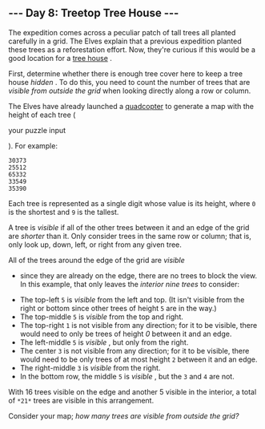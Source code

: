 

 --- Day 8: Treetop Tree House ---
-----------------------------------



 The expedition comes across a peculiar patch of tall trees all planted carefully in a grid. The Elves explain that a previous expedition planted these trees as a reforestation effort. Now, they're curious if this would be a good location for a
 [tree house](https://en.wikipedia.org/wiki/Tree_house) 
 .
 



 First, determine whether there is enough tree cover here to keep a tree house
 *hidden* 
 . To do this, you need to count the number of trees that are
 *visible from outside the grid* 
 when looking directly along a row or column.
 



 The Elves have already launched a
 [quadcopter](https://en.wikipedia.org/wiki/Quadcopter) 
 to generate a map with the height of each tree (
 
 your puzzle input
 
 ). For example:
 



```
30373
25512
65332
33549
35390

```


 Each tree is represented as a single digit whose value is its height, where
 `0` 
 is the shortest and
 `9` 
 is the tallest.
 



 A tree is
 *visible* 
 if all of the other trees between it and an edge of the grid are
 *shorter* 
 than it. Only consider trees in the same row or column; that is, only look up, down, left, or right from any given tree.
 



 All of the trees around the edge of the grid are
 *visible* 
 - since they are already on the edge, there are no trees to block the view. In this example, that only leaves the
 *interior nine trees* 
 to consider:
 


* The top-left
 `5` 
 is
 *visible* 
 from the left and top. (It isn't visible from the right or bottom since other trees of height
 `5` 
 are in the way.)
* The top-middle
 `5` 
 is
 *visible* 
 from the top and right.
* The top-right
 `1` 
 is not visible from any direction; for it to be visible, there would need to only be trees of height
 *0* 
 between it and an edge.
* The left-middle
 `5` 
 is
 *visible* 
 , but only from the right.
* The center
 `3` 
 is not visible from any direction; for it to be visible, there would need to be only trees of at most height
 `2` 
 between it and an edge.
* The right-middle
 `3` 
 is
 *visible* 
 from the right.
* In the bottom row, the middle
 `5` 
 is
 *visible* 
 , but the
 `3` 
 and
 `4` 
 are not.



 With 16 trees visible on the edge and another 5 visible in the interior, a total of
 `*21*`
 trees are visible in this arrangement.
 



 Consider your map;
 *how many trees are visible from outside the grid?* 





